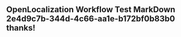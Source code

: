 <properties
ms.topic="hero-topic"
ms.test1="hero-topic"
ms.test2="test"/>


## OpenLocalization Workflow Test MarkDown 2e4d9c7b-344d-4c66-aa1e-b172bf0b83b0 thanks!



<!--HONumber=Jul16_HO4-->


